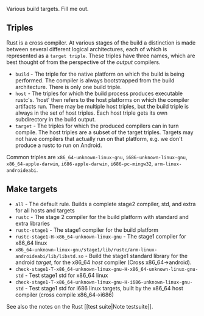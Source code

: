 Various build targets. Fill me out.

## Triples

Rust is a cross compiler. At various stages of the build a distinction is made between several different logical architectures, each of which is represented as a `target triple`. These triples have three names, which are best thought of from the perspective of the *output* compilers.

* `build` - The triple for the native platform on which the build is being performed. The compiler is always bootstrapped from the build architecture. There is only one build triple.
* `host` - The triples for which the build process produces executable rustc's. 'host' then refers to the host platforms on which the compiler artifacts run. There may be multiple host triples, but the build triple is always in the set of host triples. Each host triple gets its own subdirectory in the build output.
* `target` - The triples for which the produced compilers can in turn compile. The host triples are a subset of the target triples. Targets may not have compilers that actually run on that platform, e.g. we don't produce a rustc to run on Android.

Common triples are `x86_64-unknown-linux-gnu`, `i686-unknown-linux-gnu`, `x86_64-apple-darwin`, `i686-apple-darwin`, `i686-pc-mingw32`, `arm-linux-androideabi`.

## Make targets

* `all` - The default rule. Builds a complete stage2 compiler, std, and extra for all hosts and targets
* `rustc` - The stage 2 compiler for the build platform with standard and extra libraries
* `rustc-stage1` - The stage1 compiler for the build platform
* `rustc-stage1-H-x86_64-unknown-linux-gnu` - The stage1 compiler for x86_64 linux
* `x86_64-unknown-linux-gnu/stage1/lib/rustc/arm-linux-androideabi/lib/libstd.so` - Build the stage1 standard library for the android *target*, for the x86_64 *host* compiler (Cross x86_64->android).
* `check-stage1-T-x86_64-unknown-linux-gnu-H-x86_64-unknown-linux-gnu-std` - Test stage1 std for x86_64 linux
* `check-stage1-T-x86_64-unknown-linux-gnu-H-i686-unknown-linux-gnu-std` - Test stage1 std for i686 linux targets, built by the x86_64 host compiler (cross compile x86_64->i686)

See also the notes on the Rust [[test suite|Note testsuite]].